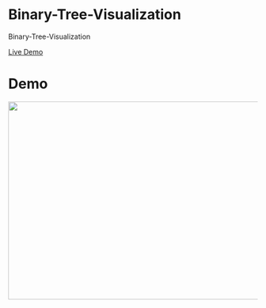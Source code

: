 # Binary-Tree-Visualization
Binary-Tree-Visualization

[Live Demo](https://ritik2308.github.io/Binary-Tree-Visualization/)

# Demo

<img src="https://github.com/saliherdemk/Binary-Tree-Visualization/blob/master/media/demo.gif" width="550" height="400">
